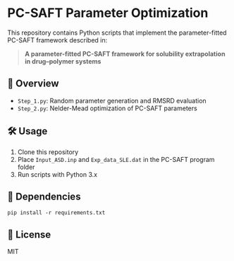 # PC-SAFT Parameter Optimization

This repository contains Python scripts that implement the parameter-fitted PC-SAFT framework described in:

> **A parameter-fitted PC-SAFT framework for solubility extrapolation in drug–polymer systems**

## 📜 Overview
- `Step_1.py`: Random parameter generation and RMSRD evaluation
- `Step_2.py`: Nelder-Mead optimization of PC-SAFT parameters

## 🛠 Usage
1. Clone this repository
2. Place `Input_ASD.inp` and `Exp_data_SLE.dat` in the PC-SAFT program folder
3. Run scripts with Python 3.x

## 🧰 Dependencies
```
pip install -r requirements.txt
```

## 📄 License
MIT
